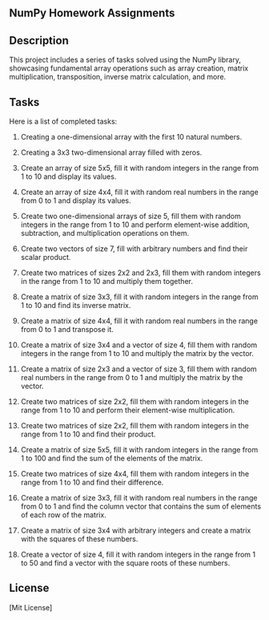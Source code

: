 
## NumPy Homework Assignments

## Description
This project includes a series of tasks solved using the NumPy library, showcasing fundamental array operations such as array creation, matrix multiplication, transposition, inverse matrix calculation, and more.

## Tasks

Here is a list of completed tasks:

1. Creating a one-dimensional array with the first 10 natural numbers.

2. Creating a 3x3 two-dimensional array filled with zeros.

3. Create an array of size 5x5, fill it with random integers in the range from 1 to 10 and display its values.

4. Create an array of size 4x4, fill it with random real numbers in the range from 0 to 1 and display its values.

5. Create two one-dimensional arrays of size 5, fill them with random integers in the range from 1 to 10 and perform element-wise addition, subtraction, and multiplication operations on them.

6. Create two vectors of size 7, fill with arbitrary numbers and find their scalar product.

7. Create two matrices of sizes 2x2 and 2x3, fill them with random integers in the range from 1 to 10 and multiply them together.

8. Create a matrix of size 3x3, fill it with random integers in the range from 1 to 10 and find its inverse matrix.

9. Create a matrix of size 4x4, fill it with random real numbers in the range from 0 to 1 and transpose it.

10. Create a matrix of size 3x4 and a vector of size 4, fill them with random integers in the range from 1 to 10 and multiply the matrix by the vector.

11. Create a matrix of size 2x3 and a vector of size 3, fill them with random real numbers in the range from 0 to 1 and multiply the matrix by the vector.

12. Create two matrices of size 2x2, fill them with random integers in the range from 1 to 10 and perform their element-wise multiplication.

13. Create two matrices of size 2x2, fill them with random integers in the range from 1 to 10 and find their product.

14. Create a matrix of size 5x5, fill it with random integers in the range from 1 to 100 and find the sum of the elements of the matrix.

15. Create two matrices of size 4x4, fill them with random integers in the range from 1 to 10 and find their difference.

16. Create a matrix of size 3x3, fill it with random real numbers in the range from 0 to 1 and find the column vector that contains the sum of elements of each row of the matrix.

17. Create a matrix of size 3x4 with arbitrary integers and create a matrix with the squares of these numbers.

18. Create a vector of size 4, fill it with random integers in the range from 1 to 50 and find a vector with the square roots of these numbers.

## License

[Mit License]